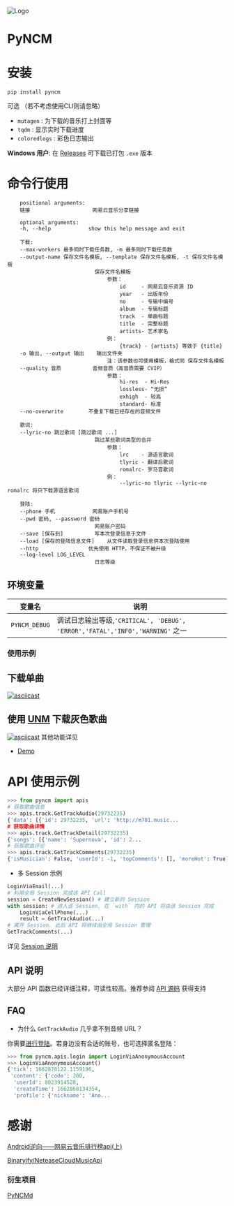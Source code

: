 ![Logo](https://github.com/greats3an/pyncm/raw/master/demos/_logo.png)

# PyNCM

# 安装
    pip install pyncm
可选 （若不考虑使用CLI则请忽略）
- `mutagen` : 为下载的音乐打上封面等
- `tqdm`    : 显示实时下载进度
- `coloredlogs` : 彩色日志输出

**Windows 用户**: 在 [Releases](https://github.com/mos9527/pyncm/releases) 可下载已打包 `.exe` 版本
# 命令行使用
        positional arguments:
        链接                    网易云音乐分享链接

        optional arguments:
        -h, --help            show this help message and exit

        下载:
        --max-workers 最多同时下载任务数, -m 最多同时下载任务数
        --output-name 保存文件名模板, --template 保存文件名模板, -t 保存文件名模板
                                保存文件名模板
                                    参数：    
                                        id     - 网易云音乐资源 ID
                                        year   - 出版年份
                                        no     - 专辑中编号
                                        album  - 专辑标题
                                        track  - 单曲标题        
                                        title  - 完整标题
                                        artists- 艺术家名
                                    例：
                                        {track} - {artists} 等效于 {title}
        -o 输出, --output 输出    输出文件夹
                                    注：该参数也可使用模板，格式同 保存文件名模板
        --quality 音质          音频音质（高音质需要 CVIP）
                                    参数：
                                        hi-res  - Hi-Res
                                        lossless- “无损”
                                        exhigh  - 较高
                                        standard- 标准
        --no-overwrite        不重复下载已经存在的音频文件

        歌词:
        --lyric-no 跳过歌词 [跳过歌词 ...]
                                跳过某些歌词类型的合并
                                    参数：
                                        lrc    - 源语言歌词
                                        tlyric - 翻译后歌词
                                        romalrc- 罗马音歌词
                                    例：
                                        --lyric-no tlyric --lyric-no romalrc 将只下载源语言歌词

        登陆:
        --phone 手机            网易账户手机号
        --pwd 密码, --password 密码
                                网易账户密码
        --save [保存到]          写本次登录信息于文件
        --load [保存的登陆信息文件]    从文件读取登录信息供本次登陆使用
        --http                优先使用 HTTP，不保证不被升级
        --log-level LOG_LEVEL
                                日志等级

## 环境变量
|变量名|说明|
|-|-|
|`PYNCM_DEBUG`|调试日志输出等级,`'CRITICAL', 'DEBUG', 'ERROR','FATAL','INFO','WARNING'` 之一|
### 使用示例
## 下载单曲
[![asciicast](https://asciinema.org/a/4PEC5977rTcm4hp9jLuPFYUM1.svg)](https://asciinema.org/a/4PEC5977rTcm4hp9jLuPFYUM1)
## 使用 [UNM](https://github.com/UnblockNeteaseMusic/server) 下载灰色歌曲
[![asciicast](https://asciinema.org/a/AX4cdzD7YcgQlTebAdCTKZQnb.svg)](https://asciinema.org/a/AX4cdzD7YcgQlTebAdCTKZQnb)
其他功能详见 
- [Demo](https://github.com/mos9527/pyncm/tree/master/demos)

# API 使用示例
```python
>>> from pyncm import apis
# 获取歌曲信息    
>>> apis.track.GetTrackAudio(29732235)
{'data': [{'id': 29732235, 'url': 'http://m701.music...
# 获取歌曲详情
>>> apis.track.GetTrackDetail(29732235)    
{'songs': [{'name': 'Supernova', 'id': 2...
# 获取歌曲评论
>>> apis.track.GetTrackComments(29732235)    
{'isMusician': False, 'userId': -1, 'topComments': [], 'moreHot': True, 'hotComments': [{'user': {'locationInfo': None, 'liveIn ...
```
- 多 Session 示例
```python
LoginViaEmail(...) 
# 利用全局 Session 完成该 API Call
session = CreateNewSession() # 建立新的 Session
with session: # 进入该 Session, 在 `with` 内的 API 将由该 Session 完成
    LoginViaCellPhone(...)
    result = GetTrackAudio(...)
# 离开 Session. 此后 API 将继续由全局 Session 管理
GetTrackComments(...)
```
详见 [Session 说明](https://github.com/mos9527/pyncm/blob/master/pyncm/__init__.py#L52)
## API 说明
大部分 API 函数已经详细注释，可读性较高。推荐参阅 [API 源码](https://github.com/mos9527/pyncm/tree/master/pyncm) 获得支持

## FAQ
- 为什么 `GetTrackAudio` 几乎拿不到音频 URL？

你需要[进行登陆](https://github.com/mos9527/pyncm/blob/master/pyncm/apis/login.py)。若身边没有合适的账号，也可选择匿名登陆：
```python
>>> from pyncm.apis.login import LoginViaAnonymousAccount
>>> LoginViaAnonymousAccount()
{'tick': 1662870122.1159196,
 'content': {'code': 200,
  'userId': 8023914528,
  'createTime': 1662868134354,
  'profile': {'nickname': 'Ano...
```
# 感谢
[Android逆向——网易云音乐排行榜api(上)](https://juejin.im/post/6844903586879520775)

[Binaryify/NeteaseCloudMusicApi](https://github.com/Binaryify/NeteaseCloudMusicApi)

### 衍生项目
[PyNCMd](https://github.com/mos9527/pyncmd)
